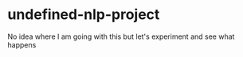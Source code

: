 # undefined-nlp-project
No idea where I am going with this but let's experiment and see what happens
